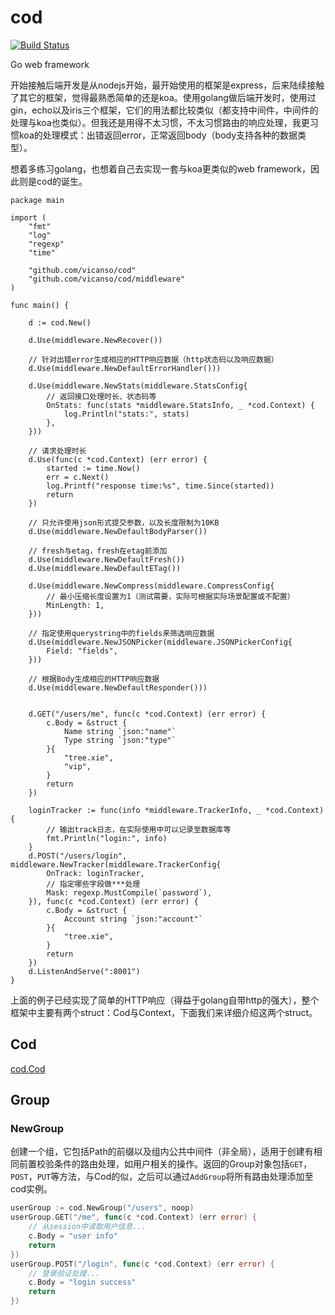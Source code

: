 # cod 

[![Build Status](https://img.shields.io/travis/vicanso/cod.svg?label=linux+build)](https://travis-ci.org/vicanso/cod)

Go web framework

开始接触后端开发是从nodejs开始，最开始使用的框架是express，后来陆续接触了其它的框架，觉得最熟悉简单的还是koa。使用golang做后端开发时，使用过gin，echo以及iris三个框架，它们的用法都比较类似（都支持中间件，中间件的处理与koa也类似）。但我还是用得不太习惯，不太习惯路由的响应处理，我更习惯koa的处理模式：出错返回error，正常返回body（body支持各种的数据类型）。

想着多练习golang，也想着自己去实现一套与koa更类似的web framework，因此则是cod的诞生。

```golang
package main

import (
	"fmt"
	"log"
	"regexp"
	"time"

	"github.com/vicanso/cod"
	"github.com/vicanso/cod/middleware"
)

func main() {

	d := cod.New()

	d.Use(middleware.NewRecover())

	// 针对出错error生成相应的HTTP响应数据（http状态码以及响应数据）
	d.Use(middleware.NewDefaultErrorHandler()))

	d.Use(middleware.NewStats(middleware.StatsConfig{
		// 返回接口处理时长、状态码等
		OnStats: func(stats *middleware.StatsInfo, _ *cod.Context) {
			log.Println("stats:", stats)
		},
	}))

	// 请求处理时长
	d.Use(func(c *cod.Context) (err error) {
		started := time.Now()
		err = c.Next()
		log.Printf("response time:%s", time.Since(started))
		return
	})

	// 只允许使用json形式提交参数，以及长度限制为10KB
	d.Use(middleware.NewDefaultBodyParser())

	// fresh与etag，fresh在etag前添加
	d.Use(middleware.NewDefaultFresh())
	d.Use(middleware.NewDefaultETag())

	d.Use(middleware.NewCompress(middleware.CompressConfig{
		// 最小压缩长度设置为1（测试需要，实际可根据实际场景配置或不配置）
		MinLength: 1,
	}))

	// 指定使用querystring中的fields来筛选响应数据
	d.Use(middleware.NewJSONPicker(middleware.JSONPickerConfig{
		Field: "fields",
	}))

	// 根据Body生成相应的HTTP响应数据
	d.Use(middleware.NewDefaultResponder()))


	d.GET("/users/me", func(c *cod.Context) (err error) {
		c.Body = &struct {
			Name string `json:"name"`
			Type string `json:"type"`
		}{
			"tree.xie",
			"vip",
		}
		return
	})

	loginTracker := func(info *middleware.TrackerInfo, _ *cod.Context) {
		// 输出track日志，在实际使用中可以记录至数据库等
		fmt.Println("login:", info)
	}
	d.POST("/users/login", middleware.NewTracker(middleware.TrackerConfig{
		OnTrack: loginTracker,
		// 指定哪些字段做***处理
		Mask: regexp.MustCompile(`password`),
	}), func(c *cod.Context) (err error) {
		c.Body = &struct {
			Account string `json:"account"`
		}{
			"tree.xie",
		}
		return
	})
	d.ListenAndServe(":8001")
}
```

上面的例子已经实现了简单的HTTP响应（得益于golang自带http的强大），整个框架中主要有两个struct：Cod与Context，下面我们来详细介绍这两个struct。

## Cod

[cod.Cod](./docs/cod.md)

## Group

### NewGroup 

创建一个组，它包括Path的前缀以及组内公共中间件（非全局），适用于创建有相同前置校验条件的路由处理，如用户相关的操作。返回的Group对象包括`GET`，`POST`，`PUT`等方法，与Cod的似，之后可以通过`AddGroup`将所有路由处理添加至cod实例。

```go
userGroup := cod.NewGroup("/users", noop)
userGroup.GET("/me", func(c *cod.Context) (err error) {
	// 从session中读取用户信息...
	c.Body = "user info"
	return
})
userGroup.POST("/login", func(c *cod.Context) (err error) {
	// 登录验证处理...
	c.Body = "login success"
	return
})
```